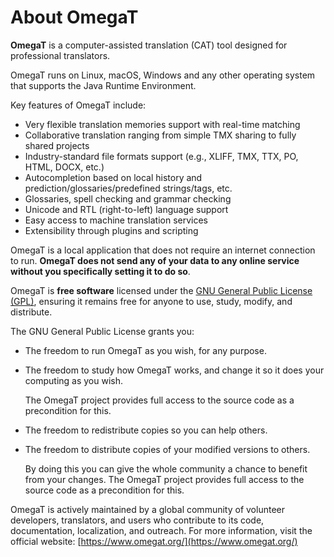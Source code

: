 # About OmegaT

**OmegaT** is a computer-assisted translation (CAT) tool designed for professional translators.

OmegaT runs on Linux, macOS, Windows and any other operating system that supports the Java Runtime Environment.

Key features of OmegaT include:

- Very flexible translation memories support with real-time matching
- Collaborative translation ranging from simple TMX sharing to fully shared projects
- Industry-standard file formats support (e.g., XLIFF, TMX, TTX, PO, HTML, DOCX, etc.)
- Autocompletion based on local history and prediction/glossaries/predefined strings/tags, etc.
- Glossaries, spell checking and grammar checking
- Unicode and RTL (right-to-left) language support
- Easy access to machine translation services
- Extensibility through plugins and scripting

OmegaT is a local application that does not require an internet connection to run. **OmegaT does not send any of your data to any online service without you specifically setting it to do so**.

OmegaT is **free software** licensed under the [GNU General Public License (GPL)](https://www.gnu.org/licenses/gpl-3.0.html), ensuring it remains free for anyone to use, study, modify, and distribute.

The GNU General Public License  grants you:
- The freedom to run OmegaT as you wish, for any purpose.
- The freedom to study how OmegaT works, and change it so it does your computing as you wish.
  
    The OmegaT project provides full access to the source code as a precondition for this.
- The freedom to redistribute copies so you can help others.
- The freedom to distribute copies of your modified versions to others.
  
    By doing this you can give the whole community a chance to benefit from your changes. The OmegaT project provides full access to the source code as a precondition for this.


OmegaT is actively maintained by a global community of volunteer developers, translators, and users who contribute to its code, documentation, localization, and outreach. For more information, visit the official website: [https://www.omegat.org/](https://www.omegat.org/)
